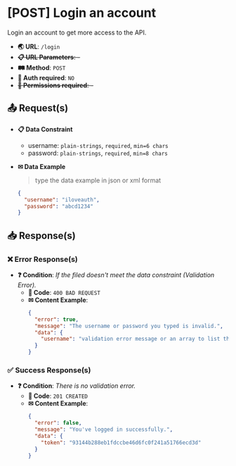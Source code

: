 # [POST] Login an account

Login an account to get more access to the API.

- **🌏 URL**: `/login`
- ~~**📋 URL Parameters**: -~~
- **🛤️ Method**: `POST`
- **🔐 Auth required**: `NO`
- ~~**🚫 Permissions required**: -~~

## 📤 Request(s)

- **📋 Data Constraint**
  - username: `plain-strings`, `required`, `min=6 chars`
  - password: `plain-strings`, `required`, `min=8 chars`

- **✉ Data Example**
  > type the data example in json or xml format
  ```json
  {
    "username": "iloveauth",
    "password": "abcd1234"
  }
  ```

## 📥 Response(s)

### ❌ Error Response(s)
- **❓ Condition**: *If the filed doesn't meet the data constraint (Validation Error).*
  - **🔢 Code**: `400 BAD REQUEST`
  - **✉ Content Example**:
    ```json
    {
      "error": true,
      "message": "The username or password you typed is invalid.",
      "data": {
        "username": "validation error message or an array to list the error occurred"
      }
    }
    ```

### ✅ Success Response(s)
- **❓ Condition**: *There is no validation error.*
  - **🔢 Code**: `201 CREATED`
  - **✉ Content Example**:
    ```json
    {
      "error": false,
      "message": "You've logged in successfully.",
      "data": {
        "token": "93144b288eb1fdccbe46d6fc0f241a51766ecd3d"
      }
    }
    ```
